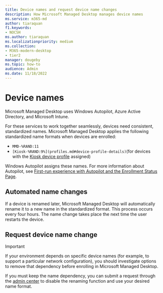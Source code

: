 ```yaml
---
title: Device names and request device name changes
description: How Microsoft Managed Desktop manages device names
ms.service: m365-md
author: tiaraquan
f1.keywords:
- NOCSH
ms.author: tiaraquan
ms.localizationpriority: medium
ms.collection: 
- M365-modern-desktop
- tier2
manager: dougeby
ms.topic: how-to
audience: Admin
ms.date: 11/18/2022
---
```


# Device names

Microsoft Managed Desktop uses Windows Autopilot, Azure Active Directory, and Microsoft Intune.

For these services to work together seamlessly, devices need consistent, standardized names. Microsoft Managed Desktop applies the following standardized name formats when devices are enrolled:

- `MMD-%RAND:11`
- `[Kiosk-%RAND:9%](profiles.md#device-profile-details)`(for devices with the [Kiosk device profile](../operate/kiosk-device-profile.md) assigned)

Windows Autopilot assigns these names. For more information about Autopilot, see [First-run experience with Autopilot and the Enrollment Status Page](../deploy/esp-first-run.md).

## Automated name changes

If a device is renamed later, Microsoft Managed Desktop will automatically rename it to a new name in the standardized format. This process occurs every four hours. The name change takes place the next time the user restarts the device.

## Request device name change

> [!IMPORTANT]
> If your environment depends on specific device names (for example, to support a particular network configuration), you should investigate options to remove that dependency before enrolling in Microsoft Managed Desktop.

If you must keep the name dependency, you can submit a request through the [admin center](../operate/support-request.md) to disable the renaming function and use your desired name format.
